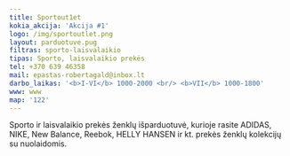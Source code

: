 ```yaml
---
title: Sportout1et
kokia_akcija: 'Akcija #1'
logo: /img/sportoutlet.png
layout: parduotuve.pug
filtras: sporto-laisvalaikio
tipas: Sporto, laisvalaikio prekės
tel: +370 639 46358
mail: epastas-robertagald@inbox.lt
darbo_laikas: '<b>I-VI</b> 1000-2000 <br/> <b>VII</b> 1000-1800'
www: www
map: '122'
---
```

Sporto ir laisvalaikio prekės ženklų išparduotuvė, kurioje rasite ADIDAS, NIKE, New Balance, Reebok, HELLY HANSEN ir kt. prekės ženklų kolekcijų su nuolaidomis.